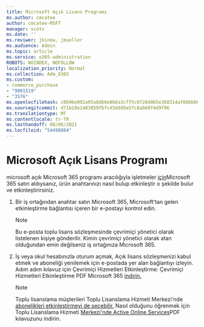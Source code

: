 ```yaml
---
title: Microsoft Açık Lisans Programı
ms.author: cmcatee
author: cmcatee-MSFT
manager: scotv
ms.date: ''
ms.reviwer: jkinma, jmueller
ms.audience: Admin
ms.topic: article
ms.service: o365-administration
ROBOTS: NOINDEX, NOFOLLOW
localization_priority: Normal
ms.collection: Adm_O365
ms.custom:
- commerce_purchase
- "9001519"
- "3576"
ms.openlocfilehash: c0b96e092a05a8db8e8b6a3cff5c072840b5e368314af00bb065e03149df6b60
ms.sourcegitcommit: d71b18e1403859fbfc45ddd9a57c8ab68f4d9f96
ms.translationtype: MT
ms.contentlocale: tr-TR
ms.lasthandoff: 08/06/2021
ms.locfileid: "54498884"
---
```

# <a name="microsoft-open-license-program"></a>Microsoft Açık Lisans Programı

microsoft açık Microsoft 365 programı aracılığıyla işletmeler [için](https://go.microsoft.com/fwlink/p/?LinkID=613298)Microsoft 365 satın aldıysanız, ürün anahtarınızı nasıl bulup etkinleştir o şekilde bulur ve etkinleştirirsiniz.

1. Bir iş ortağından anahtar satın Microsoft 365, Microsoft'tan gelen etkinleştirme bağlantısı içeren bir e-postayı kontrol edin.

    > [!NOTE]
    > Bu e-posta toplu lisans sözleşmesinde çevrimiçi yönetici olarak listelenen kişiye gönderilir. Kimin çevrimiçi yönetici olarak atan olduğundan emin değilseniz iş ortağınıza Microsoft 365.
1. İş veya okul hesabınızla oturum açmak, Açık lisans sözleşmenizi kabul etmek ve aboneliği yenilemek için e-postada yer alan bağlantıyı izleyin. Adım adım kılavuz için Çevrimiçi Hizmetleri Etkinleştirme: Çevrimiçi Hizmetleri Etkinleştirme PDF Microsoft 365 [indirin.](https://go.microsoft.com/fwlink/p/?LinkId=618100)

    > [!NOTE]
    > Toplu lisanslama müşterileri Toplu Lisanslama Hizmeti Merkezi'nde [abonelikleri etkinleştirmeyi de seçebilir.](https://go.microsoft.com/fwlink/p/?LinkID=282016) Nasıl olduğunu öğrenmek için Toplu Lisanslama Hizmeti [Merkezi'nde Active Online Services](https://go.microsoft.com/fwlink/p/?LinkId=618096)PDF kılavuzunu indirin.